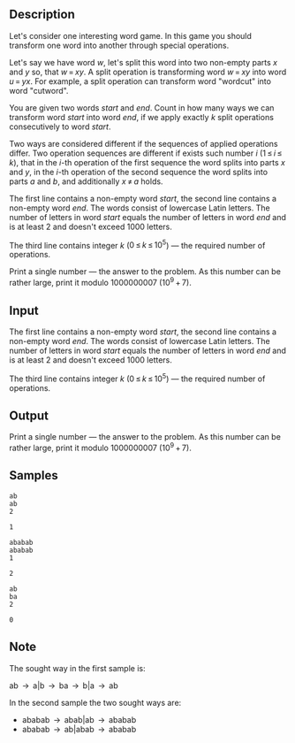 ## Description

<div><p>Let's consider one interesting word game. In this game you should transform one word into another through special operations. </p><p>Let's say we have word <span class="tex-span"><i>w</i></span>, let's split this word into two non-empty parts <span class="tex-span"><i>x</i></span> and <span class="tex-span"><i>y</i></span> so, that <span class="tex-span"><i>w</i> = <i>xy</i></span>. A <span class="tex-font-style-it">split</span> operation is transforming word <span class="tex-span"><i>w</i> = <i>xy</i></span> into word <span class="tex-span"><i>u</i> = <i>yx</i></span>. For example, a <span class="tex-font-style-it">split</span> operation can transform word "<span class="tex-font-style-tt">wordcut</span>" into word "<span class="tex-font-style-tt">cutword</span>".</p><p>You are given two words <span class="tex-span"><i>start</i></span> and <span class="tex-span"><i>end</i></span>. Count in how many ways we can transform word <span class="tex-span"><i>start</i></span> into word <span class="tex-span"><i>end</i></span>, if we apply exactly <span class="tex-span"><i>k</i></span> <span class="tex-font-style-it">split</span> operations consecutively to word <span class="tex-span"><i>start</i></span>. </p><p>Two ways are considered different if the sequences of applied operations differ. Two operation sequences are different if exists such number <span class="tex-span"><i>i</i></span> (<span class="tex-span">1 ≤ <i>i</i> ≤ <i>k</i></span>), that in the <span class="tex-span"><i>i</i></span>-th operation of the first sequence the word splits into parts <span class="tex-span"><i>x</i></span> and <span class="tex-span"><i>y</i></span>, in the <span class="tex-span"><i>i</i></span>-th operation of the second sequence the word splits into parts <span class="tex-span"><i>a</i></span> and <span class="tex-span"><i>b</i></span>, and additionally <span class="tex-span"><i>x</i> ≠ <i>a</i></span> holds.</p></div><div class="input-specification"><p>The first line contains a non-empty word <span class="tex-span"><i>start</i></span>, the second line contains a non-empty word <span class="tex-span"><i>end</i></span>. The words consist of lowercase Latin letters. The number of letters in word <span class="tex-span"><i>start</i></span> equals the number of letters in word <span class="tex-span"><i>end</i></span> and is at least <span class="tex-span">2</span> and doesn't exceed <span class="tex-span">1000</span> letters.</p><p>The third line contains integer <span class="tex-span"><i>k</i></span> (<span class="tex-span">0 ≤ <i>k</i> ≤ 10<sup class="upper-index">5</sup></span>) — the required number of operations.</p></div><div class="output-specification"><p>Print a single number — the answer to the problem. As this number can be rather large, print it modulo <span class="tex-span">1000000007</span> <span class="tex-span">(10<sup class="upper-index">9</sup> + 7)</span>.</p></div>


## Input

<p>The first line contains a non-empty word <span class="tex-span"><i>start</i></span>, the second line contains a non-empty word <span class="tex-span"><i>end</i></span>. The words consist of lowercase Latin letters. The number of letters in word <span class="tex-span"><i>start</i></span> equals the number of letters in word <span class="tex-span"><i>end</i></span> and is at least <span class="tex-span">2</span> and doesn't exceed <span class="tex-span">1000</span> letters.</p><p>The third line contains integer <span class="tex-span"><i>k</i></span> (<span class="tex-span">0 ≤ <i>k</i> ≤ 10<sup class="upper-index">5</sup></span>) — the required number of operations.</p>


## Output

<p>Print a single number — the answer to the problem. As this number can be rather large, print it modulo <span class="tex-span">1000000007</span> <span class="tex-span">(10<sup class="upper-index">9</sup> + 7)</span>.</p>


## Samples

```input1
ab
ab
2

```

```output1
1

```






```input2
ababab
ababab
1

```

```output2
2

```






```input3
ab
ba
2

```

```output3
0

```




## Note

<p>The sought way in the first sample is:</p><p><span class="tex-font-style-tt">ab</span> <span class="tex-span"> → </span> <span class="tex-font-style-tt">a|b</span> <span class="tex-span"> → </span> <span class="tex-font-style-tt">ba</span> <span class="tex-span"> → </span> <span class="tex-font-style-tt">b|a</span> <span class="tex-span"> → </span> <span class="tex-font-style-tt">ab</span></p><p>In the second sample the two sought ways are:</p><ul><li> <span class="tex-font-style-tt">ababab</span> <span class="tex-span"> → </span> <span class="tex-font-style-tt">abab|ab</span> <span class="tex-span"> → </span> <span class="tex-font-style-tt">ababab</span> </li><li> <span class="tex-font-style-tt">ababab</span> <span class="tex-span"> → </span> <span class="tex-font-style-tt">ab|abab</span> <span class="tex-span"> → </span> <span class="tex-font-style-tt">ababab</span></li></ul>

